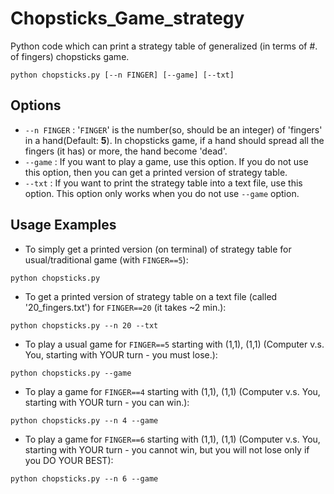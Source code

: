 # Chopsticks_Game_strategy
Python code which can print a strategy table of generalized (in terms of #. of fingers) chopsticks game.


```
python chopsticks.py [--n FINGER] [--game] [--txt]
```

## Options

* `--n FINGER` : '`FINGER`' is the number(so, should be an integer) of 'fingers' in a hand(Default: **5**). In chopsticks game, if a hand should spread all the fingers (it has) or more, the hand become 'dead'. 
* `--game` : If you want to play a game, use this option. If you do not use this option, then you can get a printed version of strategy table.
* `--txt` : If you want to print the strategy table into a text file, use this option. This option only works when you do not use `--game` option.

## Usage Examples

* To simply get a printed version (on terminal) of strategy table for usual/traditional game (with `FINGER==5`):
```
python chopsticks.py
```

* To get a printed version of strategy table on a text file (called '20_fingers.txt') for `FINGER==20` (it takes ~2 min.):
```
python chopsticks.py --n 20 --txt
```

* To play a usual game for `FINGER==5` starting with (1,1), (1,1) (Computer v.s. You, starting with YOUR turn - you must lose.):
```
python chopsticks.py --game
```

* To play a game for `FINGER==4` starting with (1,1), (1,1) (Computer v.s. You, starting with YOUR turn - you can win.):
```
python chopsticks.py --n 4 --game
```

* To play a game for `FINGER==6` starting with (1,1), (1,1) (Computer v.s. You, starting with YOUR turn - you cannot win, but you will not lose only if you DO YOUR BEST):
```
python chopsticks.py --n 6 --game
```
